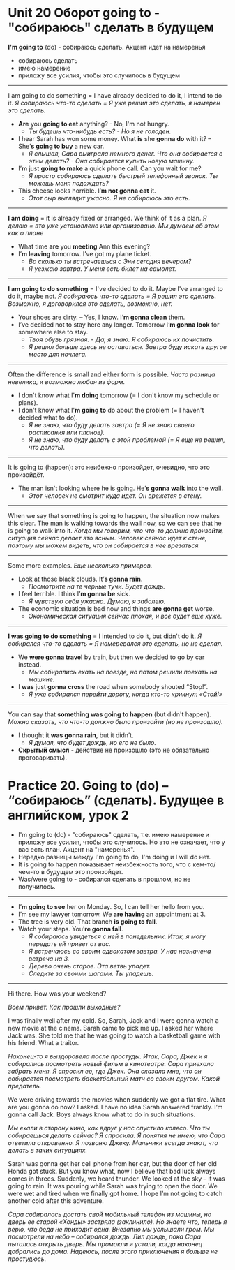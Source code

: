 # Unit 20 Оборот going to - "собираюсь" сделать в будущем
__I'm going to__ (do) - собираюсь сделать. Акцент идет на намеренья
- собираюсь сделать
- имею намерение
- приложу все усилия, чтобы это случилось в будущем

---
I am going to do something = I have already decided to do it, I intend to do it. *Я собираюсь что-то сделать = Я уже решил это сделать, я намерен это сделать.*
- __Are__ you __going to eat__ anything? - No, I'm not hungry.
    - *Ты будешь что-нибудь есть? - Но я не голоден.*
- I hear Sarah has won some money. What __is__ she __gonna do__ with it? – She’__s going to buy__ a new car.
    - *Я слышал, Сара выиграла немного денег. Что она собирается с этим делать? - Она собирается купить новую машину.*
- I’__m__ just __going to make__ a quick phone call. Can you wait for me?
    - *Я просто собираюсь сделать быстрый телефонный звонок. Ты можешь меня подождать?*
- This cheese looks horrible. I’__m not gonna eat__ it.
    - *Этот сыр выглядит ужасно. Я не собираюсь это есть.*

---
__I am doing__ = it is already fixed or arranged. We think of it as a plan. *Я делаю = это уже установлено или организовано. Мы думаем об этом как о плане*
- What time __are__ you __meeting__ Ann this evening?
- I’__m leaving__ tomorrow. I’ve got my plane ticket.
    - *Во сколько ты встречаешься с Энн сегодня вечером?*
    - *Я уезжаю завтра. У меня есть билет на самолет.*

---
__I am going to do something__ = I've decided to do it. Maybe I've arranged to do it, maybe not. *Я собираюсь что-то сделать = Я решил это сделать. Возможно, я договорился это сделать, возможно, нет.*
- Your shoes are dirty. – Yes, I know. I’__m gonna clean__ them.
- I’ve decided not to stay here any longer. Tomorrow I’__m gonna look__ for somewhere else to stay.
    - *Твоя обувь грязная. - Да, я знаю. Я собираюсь их почистить.*
    - *Я решил больше здесь не оставаться. Завтра буду искать другое место для ночлега.*

---
Often the difference is small and either form is possible. *Часто разница невелика, и возможна любая из форм.*
- I don't know what I'__m doing__ tomorrow (= I don't know my schedule or plans).
- I don't know what I'__m going to__ do about the problem (= I haven't decided what to do).
    - *Я не знаю, что буду делать завтра (= Я не знаю своего расписания или планов).*
    - *Я не знаю, что буду делать с этой проблемой (= Я еще не решил, что делать).*

---
It is going to (happen): это неибежно произойдет, очевидно, что это произойдёт.
- The man isn't looking where he is going. He’__s gonna walk__ into the wall.
    - *Этот человек не смотрит куда идет. Он врежется в стену.*

---
When we say that something is going to happen, the situation now makes this clear. The man is walking towards the wall now, so we can see that he is going to walk into it. *Когда мы говорим, что что-то должно произойти, ситуация сейчас делает это ясным. Человек сейчас идет к стене, поэтому мы можем видеть, что он собирается в нее врезаться.*

---
Some more examples. *Еще несколько примеров.*
- Look at those black clouds. It’__s gonna rain__.
    - *Посмотрите на те черные тучи. Будет дождь.*
- I feel terrible. I think I’__m gonna be__ sick.
    - *Я чувствую себя ужасно. Думаю, я заболею.*
- The economic situation is bad now and things __are gonna get__ worse.
    - *Экономическая ситуация сейчас плохая, и все будет еще хуже.*

---
__I was going to do something__ = I intended to do it, but didn't do it. *Я собирался что-то сделать = Я намеревался это сделать, но не сделал.*
- We __were gonna travel__ by train, but then we decided to go by car instead.
    - *Мы собирались ехать на поезде, но потом решили поехать на машине.*
- I __was__ just __gonna cross__ the road when somebody shouted “Stop!”.
    - *Я уже собирался перейти дорогу, когда кто-то крикнул: «Стой!»*

---
You can say that __something was going to happen__ (but didn't happen). *Можно сказать, что что-то должно было произойти (но не произошло).*
- I thought it __was gonna rain__, but it didn’t.
    - *Я думал, что будет дождь, но его не было.*
- __Скрытый смысл__ - действие не произошло (это не обязательно проговаривать).


# Practice 20. Going to (do) – “собираюсь” (сделать). Будущее в английском, урок 2
- I'm going to (do) - "собираюсь" сделать, т.е. имею намерение и приложу все усилия, чтобы это случилось. Но это не означает, что у вас есть план. Акцент на "намеренья".
- Нередко разницы между I'm going to do, I'm doing и I will do нет.
- It is going to happen показывает неизбежность того, что с кем-то/чем-то в будущем это произойдет.
- Was/were going to - собирался сделать в прошлом, но не получилось.

---
- I’__m going to see__ her on Monday. So, I can tell her hello from you.
- I’m see my lawyer tomorrow. We __are having__ an appointment at 3.
- The tree is very old. That branch __is going to fall__.
- Watch your steps. You’__re gonna fall__.
    - *Я собираюсь увидеться с ней в понедельник. Итак, я могу передать ей привет от вас.*
    - *Я встречаюсь со своим адвокатом завтра. У нас назначена встреча на 3.*
    - *Дерево очень старое. Эта ветвь упадет.*
    - *Следите за своими шагами. Ты упадешь.*

---
Hi there. How was your weekend?

*Всем привет. Как прошли выходные?*

I was finally well after my cold. So, Sarah, Jack and I were gonna watch a new movie at the cinema. Sarah came to pick me up. I asked her where Jack was. She told me that he was going to watch a basketball game with his friend. What a traitor.

*Наконец-то я выздоровела после простуды. Итак, Сара, Джек и я собирались посмотреть новый фильм в кинотеатре. Сара приехала забрать меня. Я спросил ее, где Джек. Она сказала мне, что он собирается посмотреть баскетбольный матч со своим другом. Какой предатель.*

We were driving towards the movies when suddenly we got a flat tire. What are you gonna do now? I asked. I have no idea Sarah answered frankly. I’m gonna call Jack. Boys always know what to do in such situations.

*Мы ехали в сторону кино, как вдруг у нас спустило колесо. Что ты собираешься делать сейчас? Я спросила. Я понятия не имею, что Сара ответила откровенно. Я позвоню Джеку. Мальчики всегда знают, что делать в таких ситуациях.*

Sarah was gonna get her cell phone from her car, but the door of her old Honda got stuck. But you know what, now I believe that bad luck always comes in threes. Suddenly, we heard thunder. We looked at the sky – it was going to rain. It was pouring while Sarah was trying to open the door. We were wet and tired when we finally got home. I hope I’m not going to catch another cold after this adventure.

*Сара собиралась достать свой мобильный телефон из машины, но дверь ее старой «Хонды» застряла (заклинило). Но знаете что, теперь я верю, что беда не приходит одна. Внезапно мы услышали гром. Мы посмотрели на небо – собирался дождь. Лил дождь, пока Сара пыталась открыть дверь. Мы промокли и устали, когда наконец добрались до дома. Надеюсь, после этого приключения я больше не простудюсь.*